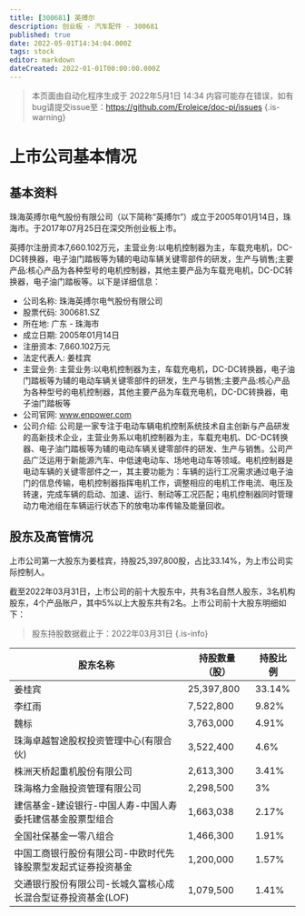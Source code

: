 ```yaml
---
title: [300681] 英搏尔
description: 创业板 - 汽车配件 - 300681
published: true
date: 2022-05-01T14:34:04.000Z
tags: stock
editor: markdown
dateCreated: 2022-01-01T00:00:00.000Z
---
```


> 本页面由自动化程序生成于 2022年5月1日 14:34
> 内容可能存在错误，如有bug请提交issue至：https://github.com/Eroleice/doc-pi/issues
{.is-warning}

# 上市公司基本情况

## 基本资料

珠海英搏尔电气股份有限公司（以下简称“英搏尔”）成立于2005年01月14日，珠海市。于2017年07月25日在深交所创业板上市。

英搏尔注册资本7,660.102万元，主营业务:以电机控制器为主，车载充电机，DC-DC转换器，电子油门踏板等为辅的电动车辆关键零部件的研发，生产与销售;主要产品:核心产品为各种型号的电机控制器，其他主要产品为车载充电机，DC-DC转换器，电子油门踏板等。以下是详细信息：

- 公司名称: 珠海英搏尔电气股份有限公司
- 股票代码: 300681.SZ
- 所在地: 广东 - 珠海市
- 成立日期: 2005年01月14日
- 注册资本: 7,660.102万元
- 法定代表人: 姜桂宾
- 主营业务: 主营业务:以电机控制器为主，车载充电机，DC-DC转换器，电子油门踏板等为辅的电动车辆关键零部件的研发，生产与销售;主要产品:核心产品为各种型号的电机控制器，其他主要产品为车载充电机，DC-DC转换器，电子油门踏板等
- 公司官网: www.enpower.com
- 公司介绍: 公司是一家专注于电动车辆电机控制系统技术自主创新与产品研发的高新技术企业，主营业务系以电机控制器为主，车载充电机、DC-DC转换器、电子油门踏板等为辅的电动车辆关键零部件的研发、生产与销售。公司产品广泛运用于新能源汽车、中低速电动车、场地电动车等领域。电机控制器是电动车辆的关键零部件之一，其主要功能为：车辆的运行工况需求通过电子油门的信息传输，电机控制器指挥电机工作，调整相应的电机工作电流、电压及转速，完成车辆的启动、加速、运行、制动等工况匹配；电机控制器同时管理动力电池组在车辆运行状态下的放电功率传输及能量回收。


## 股东及高管情况

上市公司第一大股东为姜桂宾，持股25,397,800股，占比33.14%，为上市公司实际控制人。

截至2022年03月31日，上市公司的前十大股东中，共有3名自然人股东，3名机构股东，4个产品账户，其中5%以上大股东共有2名。上市公司前十大股东明细如下：

> 股东持股数据截止于：2022年03月31日
{.is-info}

| 股东名称 | 持股数量（股） | 持股比例 |
| --- | --- | --- |
| 姜桂宾 | 25,397,800 | 33.14% |
| 李红雨 | 7,522,800 | 9.82% |
| 魏标 | 3,763,000 | 4.91% |
| 珠海卓越智途股权投资管理中心(有限合伙) | 3,522,400 | 4.6% |
| 株洲天桥起重机股份有限公司 | 2,613,300 | 3.41% |
| 珠海格力金融投资管理有限公司 | 2,298,500 | 3% |
| 建信基金-建设银行-中国人寿-中国人寿委托建信基金股票型组合 | 1,663,038 | 2.17% |
| 全国社保基金一零八组合 | 1,466,300 | 1.91% |
| 中国工商银行股份有限公司-中欧时代先锋股票型发起式证券投资基金 | 1,200,000 | 1.57% |
| 交通银行股份有限公司-长城久富核心成长混合型证券投资基金(LOF) | 1,079,500 | 1.41% |





